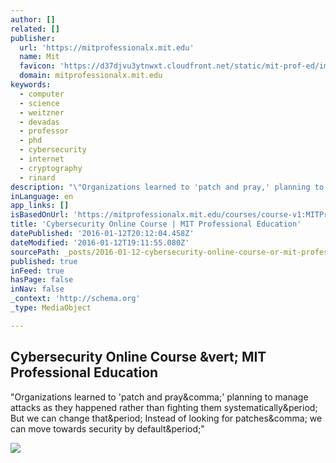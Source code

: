 ```yaml
---
author: []
related: []
publisher:
  url: 'https://mitprofessionalx.mit.edu'
  name: Mit
  favicon: 'https://d37djvu3ytnwxt.cloudfront.net/static/mit-prof-ed/images/favicon.9744f0ea7f78.ico'
  domain: mitprofessionalx.mit.edu
keywords:
  - computer
  - science
  - weitzner
  - devadas
  - professor
  - phd
  - cybersecurity
  - internet
  - cryptography
  - rinard
description: "\"Organizations learned to 'patch and pray,' planning to manage attacks as they happened rather than fighting them systematically. But we can change that. Instead of looking for patches, we can move towards security by default.\""
inLanguage: en
app_links: []
isBasedOnUrl: 'https://mitprofessionalx.mit.edu/courses/course-v1:MITProfessionalX+CSx+2016_T1/about?utm_source=edx&utm_medium=email&utm_content=jan7&utm_campaign=dp-2016&mc_cid=17c772446b&mc_eid=0074de51b8'
title: 'Cybersecurity Online Course | MIT Professional Education'
datePublished: '2016-01-12T20:12:04.458Z'
dateModified: '2016-01-12T19:11:55.080Z'
sourcePath: _posts/2016-01-12-cybersecurity-online-course-or-mit-professional-education.md
published: true
inFeed: true
hasPage: false
inNav: false
_context: 'http://schema.org'
_type: MediaObject

---
```

<article style=""><h1>Cybersecurity Online Course &amp;vert; MIT Professional Education</h1><p>"Organizations learned to 'patch and pray&amp;comma;' planning to manage attacks as they happened rather than fighting them systematically&amp;period; But we can change that&amp;period; Instead of looking for patches&amp;comma; we can move towards security by default&amp;period;"</p><img src="http://mit.edu/professional/digital-programs/courses/cyber_files/certificate_sample_Digital-Programs.png" /></article>
